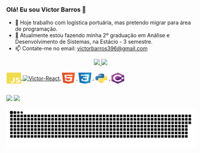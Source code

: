 ### Olá! Eu sou Victor Barros 👋

- 🔭 Hoje trabalho com logística portuária, mas pretendo migrar para área de programação.
- 🌱 Atualmente estou fazendo minha 2º graduação em Análise e Desenvolvimento de Sistemas, na Estácio - 3 semestre.
- 📫 Contate-me no email: victorbarros396@gmail.com

<div align="center">
  <a href="https://github.com/Victor-Barross">
  <img height="180em" src="https://github-readme-stats.vercel.app/api?username=Victor-Barross&show_icons=true&theme=highcontrast&include_all_commits=true&count_private=true"/>
  <img height="180em" src="https://github-readme-stats.vercel.app/api/top-langs/?username=Victor-Barross&layout=compact&langs_count=7&theme=highcontrast"/>
</div>
  
  <div style="display: inline_block"><br>
  <img align="center" alt="Victor-Js" height="30" width="40" src="https://raw.githubusercontent.com/devicons/devicon/master/icons/javascript/javascript-plain.svg">
  <img align="center" alt="Victor-React" height="30" width="40" src="https://cdn.jsdelivr.net/gh/devicons/devicon/icons/dot-net/dot-net-original.svg">
  <img align="center" alt="Victor-HTML" height="30" width="40" src="https://raw.githubusercontent.com/devicons/devicon/master/icons/html5/html5-original.svg">
  <img align="center" alt="Victor-CSS" height="30" width="40" src="https://raw.githubusercontent.com/devicons/devicon/master/icons/css3/css3-original.svg">
  <img align="center" alt="Victor-Python" height="30" width="40" src="https://raw.githubusercontent.com/devicons/devicon/master/icons/python/python-original.svg">
  <img align="center" alt="Victor-Csharp" height="30" width="40" src="https://raw.githubusercontent.com/devicons/devicon/master/icons/csharp/csharp-original.svg">
</div>
  
  ##
  
<div>
  <a href="br.linkedin.com/in/victor-barros-608397217" target="_blank"><img src="https://img.shields.io/badge/LinkedIn-0077B5?style=for-the-badge&logo=linkedin&logoColor=white" target="_blank"></a>
  <a href = "mailto:victorbarros396@gmail.com"><img src="https://img.shields.io/badge/-Gmail-%23333?style=for-the-badge&logo=gmail&logoColor=white" target="_blank"></a>
  
  ![Snake animation](https://github.com/Victor-Barross/Victor-Barross/blob/output/github-contribution-grid-snake.svg)
  
  
</div>
